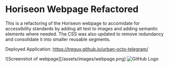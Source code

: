 # Horiseon Webpage Refactored
This is a refactoring of the Horiseon webpage to accomidate for accessibility standards by adding alt text to images and adding semantic elements where needed. The CSS was also updated to remove redundancy and consolidate it into smaller reusable segments.

Deployed Application:
https://treguv.github.io/urban-octo-telegram/

![Screenshot of webpage][/assets/images/webpage.png]
![GitHub Logo](/images/github-logo.png)

